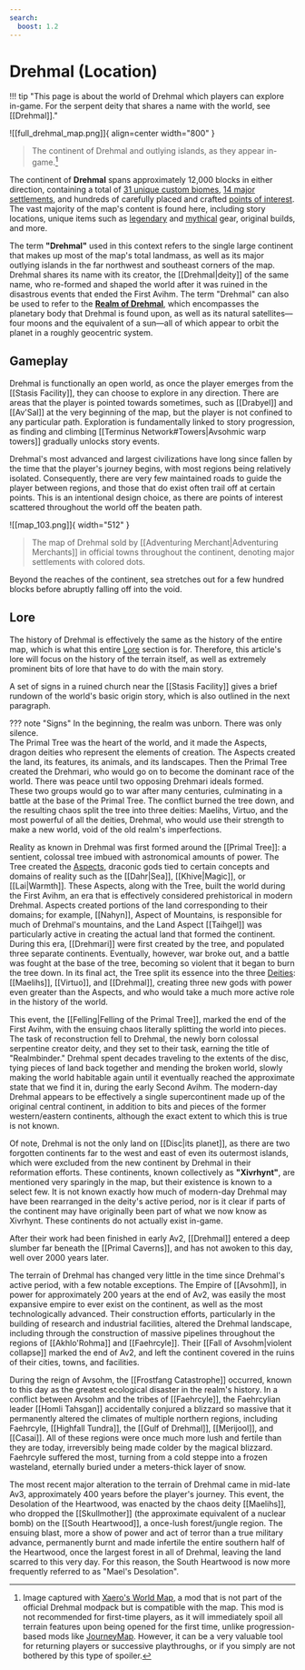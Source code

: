 ```yaml
---
search:
  boost: 1.2
---
```


# Drehmal (Location)

!!! tip "This page is about the world of Drehmal which players can explore in-game. For the serpent deity that shares a name with the world, see [[Drehmal]]."

![[full_drehmal_map.png]]{ align=center width="800" }
> The continent of Drehmal and outlying islands, as they appear in-game.[^1]

The continent of **Drehmal** spans approximately 12,000 blocks in either direction, containing a total of [31 unique custom biomes](/World/Regions/), [14 major settlements](/World/Settlements/), and hundreds of carefully placed and crafted [points of interest](/World/Points_of_Interest/). The vast majority of the map's content is found here, including story locations, unique items such as [legendary](/Items/Legendary_Items/) and [mythical](/Items/Mythical_weapons) gear, original builds, and more.

The term **"Drehmal"** used in this context refers to the single large continent that makes up most of the map's total landmass, as well as its major outlying islands in the far northwest and southeast corners of the map. Drehmal shares its name with its creator, the [[Drehmal|deity]] of the same name, who re-formed and shaped the world after it was ruined in the disastrous events that ended the First Avihm. The term "Drehmal" can also be used to refer to the **[Realm of Drehmal](/Lore/Realm_of_Drehmal/)**, which encompasses the planetary body that Drehmal is found upon, as well as its natural satellites—four moons and the equivalent of a sun—all of which appear to orbit the planet in a roughly geocentric system.

## Gameplay
Drehmal is functionally an open world, as once the player emerges from the [[Stasis Facility]], they can choose to explore in any direction. There are areas that the player is pointed towards sometimes, such as [[Drabyel]] and [[Av'Sal]] at the very beginning of the map, but the player is not confined to any particular path. Exploration is fundamentally linked to story progression, as finding and climbing [[Terminus Network#Towers|Avsohmic warp towers]] gradually unlocks story events.

Drehmal's most advanced and largest civilizations have long since fallen by the time that the player's journey begins, with most regions being relatively isolated. Consequently, there are very few maintained roads to guide the player between regions, and those that do exist often trail off at certain points. This is an intentional design choice, as there are points of interest scattered throughout the world off the beaten path. 

![[map_103.png]]{ width="512" }
> The map of Drehmal sold by [[Adventuring Merchant|Adventuring Merchants]] in official towns throughout the continent, denoting major settlements with colored dots.

Beyond the reaches of the continent, sea stretches out for a few hundred blocks before abruptly falling off into the void.

## Lore
The history of Drehmal is effectively the same as the history of the entire map, which is what this entire [Lore](/Lore/) section is for. Therefore, this article's lore will focus on the history of the terrain itself, as well as extremely prominent bits of lore that have to do with the main story.

A set of signs in a ruined church near the [[Stasis Facility]] gives a brief rundown of the world's basic origin story, which is also outlined in the next paragraph.

??? note "Signs"
    In the beginning, the realm was unborn. There was only silence. <br>
    The Primal Tree was the heart of the world, and it made the Aspects, dragon deities who represent the elements of creation. The Aspects created the land, its features, its animals, and its landscapes. Then the Primal Tree created the Drehmari, who would go on to become the dominant race of the world. There was peace until two opposing Drehmari ideals formed. <br>
    These two groups would go to war after many centuries, culminating in a battle at the base of the Primal Tree. The conflict burned the tree down, and the resulting chaos split the tree into three deities: Maelihs, Virtuo, and the most powerful of all the deities, Drehmal, who would use their strength to make a new world, void of the old realm's imperfections.

Reality as known in Drehmal was first formed around the [[Primal Tree]]: a sentient, colossal tree imbued with astronomical amounts of power. The Tree created the [Aspects](/Lore/Higher_Beings/Aspects/), draconic gods tied to certain concepts and domains of reality such as the [[Dahr|Sea]], [[Khive|Magic]], or [[Lai|Warmth]]. These Aspects, along with the Tree, built the world during the First Avihm, an era that is effectively considered prehistorical in modern Drehmal. Aspects created portions of the land corresponding to their domains; for example, [[Nahyn]], Aspect of Mountains, is responsible for much of Drehmal's mountains, and the Land Aspect [[Taihgel]] was particularly active in creating the actual land that formed the continent. During this era, [[Drehmari]] were first created by the tree, and populated three separate continents. Eventually, however, war broke out, and a battle was fought at the base of the tree, becoming so violent that it began to burn the tree down. In its final act, the Tree split its essence into the three [Deities](/Lore/Higher_Beings/Deities/): [[Maelihs]], [[Virtuo]], and [[Drehmal]], creating three new gods with power even greater than the Aspects, and who would take a much more active role in the history of the world.

This event, the [[Felling|Felling of the Primal Tree]], marked the end of the First Avihm, with the ensuing chaos literally splitting the world into pieces. The task of reconstruction fell to Drehmal, the newly born colossal serpentine creator deity, and they set to their task, earning the title of "Realmbinder." Drehmal spent decades traveling to the extents of the disc, tying pieces of land back together and mending the broken world, slowly making the world habitable again until it eventually reached the approximate state that we find it in, during the early Second Avihm. The modern-day Drehmal appears to be effectively a single supercontinent made up of the original central continent, in addition to bits and pieces of the former western/eastern continents, although the exact extent to which this is true is not known. 

Of note, Drehmal is not the only land on [[Disc|its planet]], as there are two forgotten continents far to the west and east of even its outermost islands, which were excluded from the new continent by Drehmal in their reformation efforts. These continents, known collectively as **"Xivrhynt"**, are mentioned very sparingly in the map, but their existence is known to a select few. It is not known exactly how much of modern-day Drehmal may have been rearranged in the deity's active period, nor is it clear if parts of the continent may have originally been part of what we now know as Xivrhynt. These continents do not actually exist in-game. 

After their work had been finished in early Av2, [[Drehmal]] entered a deep slumber far beneath the [[Primal Caverns]], and has not awoken to this day, well over 2000 years later.

The terrain of Drehmal has changed very little in the time since Drehmal's active period, with a few notable exceptions. The Empire of [[Avsohm]], in power for approximately 200 years at the end of Av2, was easily the most expansive empire to ever exist on the continent, as well as the most technologically advanced. Their construction efforts, particularly in the building of research and industrial facilities, altered the Drehmal landscape, including through the construction of massive pipelines throughout the regions of [[Akhlo'Rohma]] and [[Faehrcyle]]. Their [[Fall of Avsohm|violent collapse]] marked the end of Av2, and left the continent covered in the ruins of their cities, towns, and facilities.

During the reign of Avsohm, the [[Frostfang Catastrophe]] occurred, known to this day as the greatest ecological disaster in the realm's history. In a conflict between Avsohm and the tribes of [[Faehrcyle]], the Faehrcylian leader [[Homli Tahsgan]] accidentally conjured a blizzard so massive that it permanently altered the climates of multiple northern regions, including Faehrcyle, [[Highfall Tundra]], the [[Gulf of Drehmal]], [[Merijool]], and [[Casai]]. All of these regions were once much more lush and fertile than they are today, irreversibly being made colder by the magical blizzard. Faehrcyle suffered the most, turning from a cold steppe into a frozen wasteland, eternally buried under a meters-thick layer of snow.

The most recent major alteration to the terrain of Drehmal came in mid-late Av3, approximately 400 years before the player's journey. This event, the Desolation of the Heartwood, was enacted by the chaos deity [[Maelihs]], who dropped the [[Skullmother]] (the approximate equivalent of a nuclear bomb) on the [[South Heartwood]], a once-lush forest/jungle region. The ensuing blast, more a show of power and act of terror than a true military advance, permanently burnt and made infertile the entire southern half of the Heartwood, once the largest forest in all of Drehmal, leaving the land scarred to this very day. For this reason, the South Heartwood is now more frequently referred to as "Mael's Desolation".

[^1]: Image captured with [Xaero's World Map](https://www.curseforge.com/minecraft/mc-mods/xaeros-world-map/files/all?page=1&pageSize=20&version=1.20.1&gameVersionTypeId=4), a mod that is not part of the official Drehmal modpack but is compatible with the map. This mod is not recommended for first-time players, as it will immediately spoil all terrain features upon being opened for the first time, unlike progression-based mods like [JourneyMap](https://www.curseforge.com/minecraft/mc-mods/journeymap/files/all?page=1&pageSize=20&version=1.20.1&gameVersionTypeId=4). However, it can be a very valuable tool for returning players or successive playthroughs, or if you simply are not bothered by this type of spoiler.